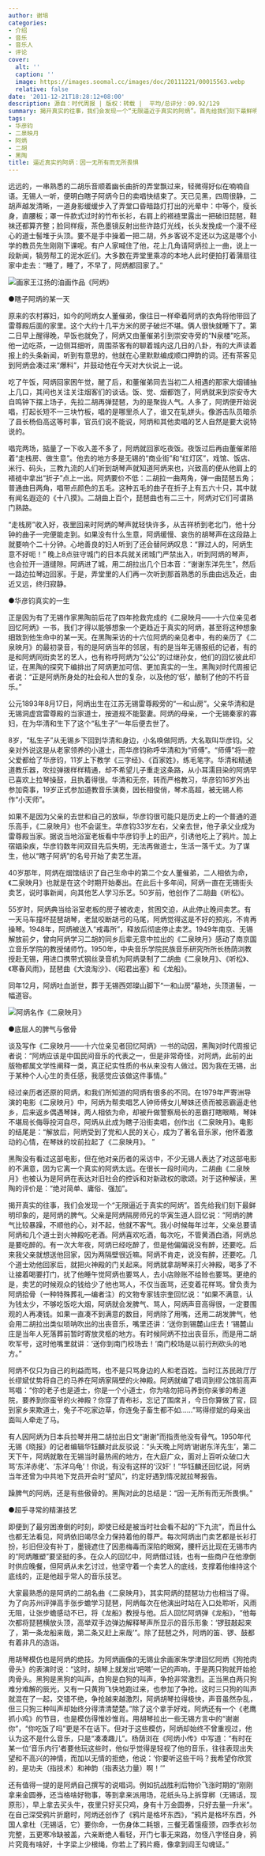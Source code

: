 ```yaml
---
author: 谢培
categories:
- 介绍
- 音乐
- 音乐人
- 评论
cover:
  alt: ''
  caption: ''
  image: https://images.soomal.cc/images/doc/20111221/00015563.webp
  relative: false
date: '2011-12-21T18:28:12+08:00'
description: 源自：时代周报 | 版权：转载 |  平均/总评分：09.92/129
summary: 揭开真实的往事，我们会发现一个“无限逼近于真实的阿炳”。首先给我们刻下最鲜明印象的，是阿炳的脾气。父亲是阿炳隔房师兄的华寅生道人回忆说：“阿炳的脾气比较暴躁，不顺他的心，对不起，他就不客气。我小时候每年过年，父亲总要请阿炳和几个道士到火神殿吃老酒。阿炳喜欢吃酒，每次吃，不管黄酒白酒，阿炳总是要吃醉的……
tags:
- 华彦钧
- 二泉映月
- 阿炳
- 二胡
- 黑陶
title: 逼近真实的阿炳：因一无所有而无所畏惧
---
```


远远的，一串熟悉的二胡乐音顺着幽长曲折的弄堂飘过来，轻微得好似在喃喃自语。无锡人一听，便明白瞎子阿炳今日的卖唱快结束了。天已见黑，四周很静，二胡声越发清晰，一道身影缓缓步入了弄堂口昏暗路灯打出的光晕中：中等个，瘦长身，直腰板；罩一件款式过时的竹布长衫，右肩上的褡裢里露出一把破旧琵琶，鞋袜还都算齐整；脸同样瘦，茶色墨镜反射出些许路灯光线，长头发挽成一个漫不经心的道士髻堆于头顶。要不是手中操着一把二胡，外乡客说不定还以为这是哪个小学的教员先生刚刚下课呢。有户人家喊住了他，花上几角请阿炳拉上一曲，说上一段新闻，犒劳帮工的泥水匠们。大多数在弄堂里乘凉的本地人此时便拍打着蒲扇往家中走去：“睡了，睡了，不早了，阿炳都回家了。”

![画家王江扬的油画作品《阿炳》](https://images.soomal.cc/images/doc/20111221/00015563.webp)





●瞎子阿炳的某一天

原来的农村寡妇，如今的阿炳女人董催弟，像往日一样牵着阿炳的衣角将他带回了雷尊殿后面的家里。这个大约十几平方米的房子破烂不堪。俩人很快就睡下了。第二日早上醒得晚，早饭也就免了，阿炳又由董催弟引到崇安寺旁的“N泉楼”吃茶。他一边吃茶，一边侧耳细听，周围茶客有的聊着城内这几日的八卦，有的大声读着报上的头条新闻，听到有意思的，他就在心里默默编成顺口押韵的词。还有茶客见到阿炳会凑过来“爆料”，并鼓动他在今天对大伙说上一说。

吃了午饭，阿炳回家困午觉，醒了后，和董催弟同去当初二人相遇的那家大烟铺抽上几口，其间也关注关注烟客们的谈话。饭、觉、烟都饱了，阿炳就来到崇安寺大自鸣钟下摆上场子，先拉二胡再弹琵琶，为的是聚拢人气。人多了，阿炳便开始说唱，打起长短不一三块竹板，唱的是哪里杀人了，谁又在轧姘头。像游击队员暗杀了县长杨伯高这等时事，官员们说不能说，阿炳和其他卖唱的艺人自然是要大说特说的。

唱完两场，掂量了一下收入差不多了，阿炳就回家吃夜饭。夜饭过后再由董催弟陪着“走栈房、做生意”。他去的地方多是无锡的“商业街”和“红灯区”，戏馆、饭店、米行、码头，三教九流的人们听到胡琴声就知道阿炳来也，兴致高的便从他肩上的褡裢中拿出“折子”点上一出。阿炳要价不低：二胡拉一曲两角，弹一曲琵琶五角；普通曲目两角，唱带点颜色的五毛。这种五毛的曲子在折子上有五六十只，其中就有闻名遐迩的《十八摸》。二胡曲上百个，琵琶曲也有二三十，阿炳对它们可谓熟门熟路。

“走栈房”收入好，夜里回来时阿炳的琴声就轻快许多，从吉祥桥到老北门，他十分钟的曲子一完便能走到。如果没有什么生意，阿炳缓慢、哀伤的胡琴声在这段路上就要响个二十分钟。心地善良的妇人听到了还会替阿炳叹息：“罪过人的，阿炳生意不好呃！” 晚上8点驻守城门的日本兵就关闭城门严禁出入，听到阿炳的琴声，也会拉开一道缝隙。阿炳进了城，用二胡拉出几个日本音：“谢谢东洋先生”，然后一路边拉琴边回家。于是，弄堂里的人们再一次听到那首熟悉的乐曲由远及近，由近又远，终归寂静。

●华彦钧真实的一生

正是因为有了无锡作家黑陶前后花了四年抢救完成的《二泉映月――十六位亲见者回忆阿炳》一书，我们才得以能够想象一个更趋近于真实的阿炳，甚至将这种想象细致到他生命中的某一天。在黑陶采访的十六位阿炳的亲见者中，有的亲历了《二泉映月》的最初录音，有的是阿炳当年的邻居，有的是当年无锡报纸的记者，有的是和阿炳同街卖艺的艺人，也有称呼阿炳为“公公”的过继孙女，他们的回忆彼此印证，在黑陶的探究下编排出了阿炳更加可信、更加真实的一生。黑陶对时代周报记者说：“正是阿炳所身处的社会和人世的复杂，以及他的‘低’，酿制了他的不朽音乐。”

公元1893年8月17日，阿炳出生在江苏无锡雷尊殿旁的“一和山房”。父亲华清和是无锡洞虚宫雷尊殿的当家道士，按道规不能娶妻。阿炳的母亲，一个无锡秦家的寡妇，在为华清和生下了这个“私生子”一年后便去世了。

8岁，“私生子”从无锡乡下回到华清和身边，小名唤做阿炳，大名取叫华彦钧。父亲对外说这是从老家领养的小道士，而华彦钧称呼华清和为“师傅”。“师傅”将一腔父爱都给了华彦钧，11岁上下教学《三字经》、《百家姓》，练毛笔字。华清和精通道教乐器，吹拉弹拨样样精通，却不希望儿子重走这条路，从小耳濡目染的阿炳早已喜欢上拉琴操鼓，且执着得很。华清和无奈，转而严格教习，华彦钧16岁外出参加斋事，19岁正式参加道教音乐演奏，因长相俊俏，琴术高超，被无锡人称作“小天师”。

如果不是因为父亲的去世和自己的放纵，华彦钧很可能只是历史上的一个普通的道乐高手，《二泉映月》也不会诞生。华彦钧33岁左右，父亲去世，他子承父业成为雷尊殿当家。据说当地浴室老板看中华彦钧手上的田产，引诱他吃上了鸦片。加上宿娼染疾，华彦钧数年间双目先后失明，无法再做道士，生活一落千丈。为了谋生，他以“瞎子阿炳”的名号开始了卖艺生涯。

40岁那年，阿炳在烟馆结识了自己生命中的第二个女人董催弟，二人相依为命，《二泉映月》也就是在这个时期开始奏出。在此后十多年间，阿炳一直在无锡街头卖艺，说时事新闻，向其他艺人学习乐艺。50岁前，他创作了二胡曲《听松》。

55岁时，阿炳典当给浴室老板的房子被收走，贫困交迫，从此停止晚间卖艺。有一天马车撞坏琵琶胡琴，老鼠咬断胡弓的马尾，阿炳觉得这是不好的预兆，不肯再操琴。1948年，阿炳被送入“戒毒所”，释放后彻底停止卖艺。1949年南京、无锡解放前夕，曾向阿炳学习二胡的同乡后辈无意中拉出的《二泉映月》感动了南京国立音乐学院的教授储师竹。1950年，中央音乐学院民族音乐研究所所长杨荫浏教授赴无锡，用进口携带式钢丝录音机为阿炳录制了二胡曲《二泉映月》、《听松》、《寒春风雨》，琵琶曲《大浪淘沙》、《昭君出塞》和《龙船》。

同年12月，阿炳吐血逝世，葬于无锡西郊璨山脚下“一和山房”墓地，头顶道髻，一幅道容。

![阿炳名作《二泉映月》](https://images.soomal.cc/images/doc/20111221/00015562.webp)





●底层人的脾气与傲骨

谈及写作《二泉映月――十六位亲见者回忆阿炳》一书的动因，黑陶对时代周报记者说：“阿炳应该是中国民间音乐的代表之一，但是非常奇怪，对阿炳，此前的出版物都属文学性阐释一类，真正纪实性质的书从来没有人做过。因为我在无锡，出于某种个人心生的责任感，我感觉应该做这件事情。”

经过亲历者还原的阿炳，和我们所知道的阿炳有很多的不同。在1979年严寄洲导演的电影《二泉映月》中，阿炳为帮卖唱艺人钟师傅女儿琴妹还债而被恶霸逼走他乡，后来返乡偶遇琴妹，两人相依为命，却被升做警察局长的恶霸打瞎眼睛，琴妹不堪局长侮辱投河自尽，阿炳从此成为瞎子沿街卖唱，创作出《二泉映月》。电影的结尾是：“解放后，阿炳受到了党和人民的关心，成为了著名音乐家，他怀着激动的心情，在琴妹的坟前拉起了《二泉映月》。 ”

黑陶没有看过这部电影，但在他对亲历者的采访中，不少无锡人表达了对这部电影的不满意，因为它离一个真实的阿炳太远。在很长一段时间内，二胡曲《二泉映月》也被认为是阿炳在表达对旧社会的控诉和对新政权的歌颂。对于这种解读，黑陶的评价是：“绝对简单、庸俗、强加”。

揭开真实的往事，我们会发现一个“无限逼近于真实的阿炳”。首先给我们刻下最鲜明印象的，是阿炳的脾气。父亲是阿炳隔房师兄的华寅生道人回忆说：“阿炳的脾气比较暴躁，不顺他的心，对不起，他就不客气。我小时候每年过年，父亲总要请阿炳和几个道士到火神殿吃老酒。阿炳喜欢吃酒，每次吃，不管黄酒白酒，阿炳总是要吃醉的。有一次大年夜，阿炳已经吃醉了，但是他偏偏说没有醉，还要吃。后来我父亲就想送他回家，因为两隔壁很近嘛。阿炳不肯走，说没有醉，还要吃。几个道士劝他回家后，就把火神殿的门关起来。阿炳就拿胡琴来打火神殿，喝多了不让接着喝要打门，扰了他睡午觉阿炳也要骂人，去小店赊账不给赊也要骂。更绝的是，卖艺的时候观众的钱给少了他也骂人，不仅当面骂，还变着花样骂。曾负责为阿炳拾骨（一种特殊葬礼―编者注）的文物专家钱宗奎回忆说：“如果不满意，认为钱太少，不够吃饭吃大烟，阿炳就会发脾气、骂人，阿炳声音高得很，一定要围观的人再凑钱。如果一直凑不到满意的数目，阿炳除了用嘴，还用二胡发脾气，他会用二胡拉出类似唢呐吹出的出丧音乐，嘴里还讲：‘送你到锡麓山庄去！’锡麓山庄是当年人死落葬前暂时寄放灵柩的地方。有时候阿炳不拉出丧音乐，而是用二胡吹军号，这时他嘴里就讲：‘送你到南门校场去！’南门校场是以前行刑砍头的地方。”

阿炳不仅只为自己的利益而骂，也不是只骂身边的人和老百姓。当时江苏民政厅厅长缪斌仗势将自己的马养在阿炳家隔壁的火神殿。阿炳就编了唱词到缪公馆前高声骂唱：“你的老子也是道士，你是一个小道士，你为啥勿把马养到你亲爹的希道院，要养到你蛮爷的火神殿？你穿了青布衫，忘记了围席爿，今日你算做了官，回到家乡来欺道士，兔子不吃家边草，你连兔子畜生都不如……”骂得缪斌的母亲出面叫人牵走了马。

有人因阿炳为日本兵拉琴并用二胡拉出日文“谢谢”而指责他没有骨气。1950年代无锡《晓报》的记者编辑华钰麟对此反驳说：“头天晚上阿炳‘谢谢东洋先生’，第二天下午，阿炳就敢在无锡当时最热闹的地方，在大庭广众，面对上百听众破口大骂‘东洋赤佬’、‘东洋乌龟’！你说，有没有这样的‘汉奸’！”华钰麟还回忆说，阿炳当年还曾为中共地下党员开会时“望风”，约定好遇到情况就拉琴报告。

躁脾气的阿炳，还是有些傲骨的。黑陶对此的总结是：“因一无所有而无所畏惧。”

●超乎寻常的精湛技艺

即便到了最穷困潦倒的时刻，即使已经是被当时社会看不起的“下九流”，而且什么也都无法看见，阿炳依旧竭尽全力保持着他的尊严。每次阿炳出门卖艺都是长衫打扮，衫旧但没有补丁，墨镜遮住了因患梅毒而深陷的眼窝，腰杆远比现在无锡市内的“阿炳雕塑”要坚挺的多。在众人的回忆中，阿炳借过钱，也有一些商户在他潦倒时供应晚餐，但阿炳从未乞讨过，他坚守着一个卖艺人的底线，支撑着他维持这个底线的，正是他超乎常人的音乐技艺。

大家最熟悉的是阿炳的二胡名曲《二泉映月》，其实阿炳的琵琶功力也相当了得。为了向苏州评弹高手张步蟾学习琵琶，阿炳每次在他演出时站在入口处聆听，风雨无阻，让张步蟾感动不已，将《龙船》教授与他。后人回忆阿炳弹《龙船》，“他每次都将琵琶横放头顶，高举双手边弹边解释琴声所显示的音乐形象：‘锣鼓敲起来了，第一条龙船来哉，第二条又赶上来哉’”。除了琵琶之外，阿炳的笛、锣、鼓都有着非凡的造诣。

用胡琴模仿也是阿炳的绝技。为阿炳画像的无锡业余画家朱学津回忆阿炳《狗抢肉骨头》的表演时说：“这时，胡琴上就发出‘吧嗒’一记的声响，于是两只狗就开始抢肉骨头。黑狗是黑狗的叫声，白狗是白狗的叫声，争抢非常激烈。正当黑白两只狗难分难解的辰光，又有一只黄狗飞快地跑过来，也参加了争抢。这时三只狗的叫声就混在了一起，交错不绝，争抢越来越激烈，阿炳胡琴拉得极快，声音虽然杂乱，但三只狗三种叫声却始终分得清清楚楚。”除了这个拿手好戏，阿炳还有一个《老鹰抓小鸡》的节目，也是模仿得惟妙惟肖。用胡琴拉出一些无锡方言中的“谢谢你”，“你吃饭了吗”更是不在话下。但对于这些模仿，阿炳却始终不曾重视过，他认为这不是什么音乐，只是“凑凑趣儿”。杨荫浏在《阿炳小传》中写道：“有时在某一位‘音乐内行’者要他玩这些时，他似乎觉得是轻视了他的音乐，往往表现出失望和不高兴的神情，而加以无情的拒绝，他说：‘你要听这些干吗？我希望你欣赏的，是功夫（指技术）和神韵（指表达力量）啊！’”

还有值得一提的是阿炳自己撰写的说唱词。例如抗战胜利后物价飞涨时期的“刚刚拿来金圆券，还当格啥好物事，等到拿来派用场，花纸头马上拆穿梆（无锡话，现原形），早上拿去买头牛，夜里只好买只鸡，身有十万金圆券，只好去量一升米”。在自己深受鸦片折磨时，阿炳还创作了《鸦片是格坏东西》，“鸦片是格坏东西，外国人拿杜（无锡话，它）要你命，一伤身体二耗银，三餐无着饿瘦颈，四季衣衫勿完整，五更寒冷缺被盖，六亲断绝人看轻，开门七事无来路，勿怪八字怪自身，鸦片究竟有啥好，十字梁上少根绳，你若上了鸦片瘾，像拿到阎王勾魂证。”